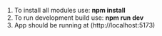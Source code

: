1. To install all modules use: **npm install**
2. To run development build use: **npm run dev**
3. App should be running at (http://localhost:5173)
